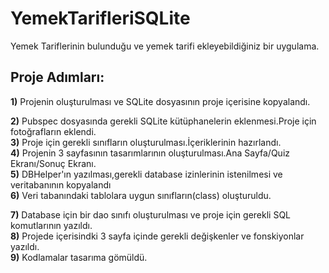 # YemekTarifleriSQLite
Yemek Tariflerinin bulunduğu ve yemek tarifi ekleyebildiğiniz bir uygulama.
 
 ## Proje Adımları:
  **1)** Projenin oluşturulması ve SQLite dosyasının proje içerisine kopyalandı.


  **2)** Pubspec dosyasında gerekli SQLite kütüphanelerin eklenmesi.Proje için fotoğrafların eklendi.  
  **3)** Proje için gerekli sınıfların oluşturulması.İçeriklerinin hazırlandı.  
  **4)** Projenin 3 sayfasının tasarımlarının oluşturulması.Ana Sayfa/Quiz Ekranı/Sonuç Ekranı.  
  **5)** DBHelper'ın yazılması,gerekli database izinlerinin istenilmesi ve veritabanının kopyalandı  
  **6)** Veri tabanındaki tablolara uygun sınıfların(class) oluşturuldu.
  
  **7)** Database için bir dao sınıfı oluşturulması ve proje için gerekli SQL komutlarının yazıldı.  
  **8)** Projede içerisindki 3 sayfa içinde gerekli değişkenler ve fonskiyonlar yazıldı.  
  **9)** Kodlamalar tasarıma gömüldü.
